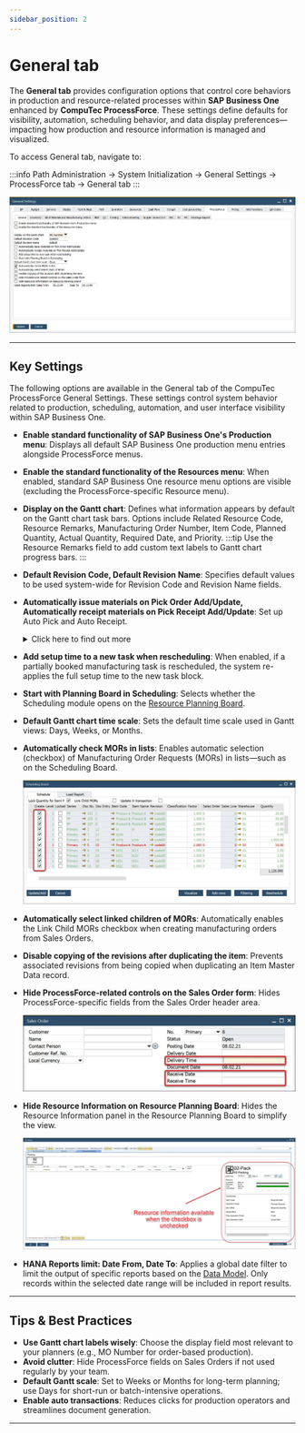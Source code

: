 ```yaml
---
sidebar_position: 2
---
```


# General tab

The **General tab** provides configuration options that control core behaviors in production and resource-related processes within **SAP Business One** enhanced by **CompuTec ProcessForce**. These settings define defaults for visibility, automation, scheduling behavior, and data display preferences—impacting how production and resource information is managed and visualized.

To access General tab, navigate to:

:::info Path
Administration → System Initialization → General Settings → ProcessForce tab → General tab
:::

![General Tab](./media/general-tab/general-settings-general-tab.webp)

---

## Key Settings

The following options are available in the General tab of the CompuTec ProcessForce General Settings. These settings control system behavior related to production, scheduling, automation, and user interface visibility within SAP Business One.

- **Enable standard functionality of SAP Business One's Production menu**: Displays all default SAP Business One production menu entries alongside ProcessForce menus.
- **Enable the standard functionality of the Resources menu**: When enabled, standard SAP Business One resource menu options are visible (excluding the ProcessForce-specific Resource menu).
- **Display on the Gantt chart**: Defines what information appears by default on the Gantt chart task bars. Options include Related Resource Code, Resource Remarks, Manufacturing Order Number, Item Code, Planned Quantity, Actual Quantity, Required Date, and Priority.
    :::tip
        Use the Resource Remarks field to add custom text labels to Gantt chart progress bars.
    :::
- **Default Revision Code, Default Revision Name**: Specifies default values to be used system-wide for Revision Code and Revision Name fields.
- **Automatically issue materials on Pick Order Add/Update, Automatically receipt materials on Pick Receipt Add/Update**: Set up Auto Pick and Auto Receipt.
    <details>
        <summary>Click here to find out more</summary>
        <div>
            The process flow of picking and receiving materials has been simplified by checking one or both options.

            For more details, click [here](../../manufacturing/auto-pick-issue-and-auto-pick-receipt.md)
        
            **Pick Issue**
            - Pick non-trace and batch-traced Items.
            - Click "Update "on the Pick Issue Form.
            - The system automatically creates an **Issue to Production** transaction. 
            - Pick Order is updated and set to "Close" status.
            - Documents are visible within the Manufacturing Order > Document tab.

            **Pick Receipt**
            - Record received quantities from production.  
            - Click "Update".
            - The system automatically creates a **Receipt from Production** transaction.
            - The Pick Receipt is closed.
            - Documents appear in the Manufacturing Order Document tab.
        </div>
    </details>

- **Add setup time to a new task when rescheduling**: When enabled, if a partially booked manufacturing task is rescheduled, the system re-applies the full setup time to the new task block.
- **Start with Planning Board in Scheduling**: Selects whether the Scheduling module opens on the [Resource Planning Board](../../scheduling/gantt-chart/resource-planning-board.md).
- **Default Gantt chart time scale**: Sets the default time scale used in Gantt views: Days, Weeks, or Months.
- **Automatically check MORs in lists**: Enables automatic selection (checkbox) of Manufacturing Order Requests (MORs) in lists—such as on the Scheduling Board.

    ![General Tab](./media/general-tab/scheduling-board-auto-create.jpg)

- **Automatically select linked children of MORs**: Automatically enables the Link Child MORs checkbox when creating manufacturing orders from Sales Orders.
- **Disable copying of the revisions after duplicating the item**: Prevents associated revisions from being copied when duplicating an Item Master Data record.
- **Hide ProcessForce-related controls on the Sales Order form**: Hides ProcessForce-specific fields from the Sales Order header area.

    ![ProcessForce Fields](./media/general-tab/sales-order-processforce-fields.webp)

- **Hide Resource Information on Resource Planning Board**: Hides the Resource Information panel in the Resource Planning Board to simplify the view.

    ![ProcessForce Fields](./media/general-tab/resource-information.webp)

- **HANA Reports limit: Date From, Date To**: Applies a global date filter to limit the output of specific reports based on the [Data Model](../../../administrator-guide/data-model/overview.md). Only records within the selected date range will be included in report results.

---

## Tips & Best Practices

- **Use Gantt chart labels wisely**: Choose the display field most relevant to your planners (e.g., MO Number for order-based production).
- **Avoid clutter**: Hide ProcessForce fields on Sales Orders if not used regularly by your team.
- **Default Gantt scale**: Set to Weeks or Months for long-term planning; use Days for short-run or batch-intensive operations.
- **Enable auto transactions**: Reduces clicks for production operators and streamlines document generation.

---
